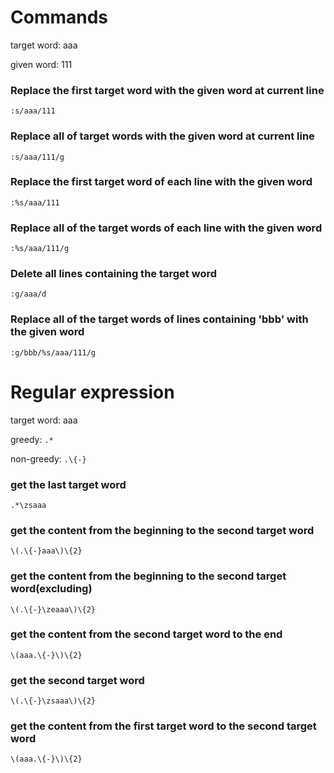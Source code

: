 # Commands

target word: aaa

given word: 111

### Replace the first target word with the given word at current line
```
:s/aaa/111
```

### Replace all of target words with the given word at current line 
```
:s/aaa/111/g
```

### Replace the first target word of each line with the given word
```
:%s/aaa/111
```

### Replace all of the target words of each line with the given word
```
:%s/aaa/111/g
```

### Delete all lines containing the target word
```
:g/aaa/d
```

### Replace all of the target words of lines containing 'bbb' with the given word
```
:g/bbb/%s/aaa/111/g
```


# Regular expression

target word: aaa

greedy: `.*`

non-greedy: `.\{-}`

### get the last target word
```
.*\zsaaa
```

### get the content from the beginning to the second target word
```
\(.\{-}aaa\)\{2}
```

### get the content from the beginning to the second target word(excluding)
```
\(.\{-}\zeaaa\)\{2}
```

### get the content from the second target word to the end
```
\(aaa.\{-}\)\{2}
```

### get the second target word
```
\(.\{-}\zsaaa\)\{2}
```

### get the content from the first target word to the second target word
```
\(aaa.\{-}\)\{2}
```
